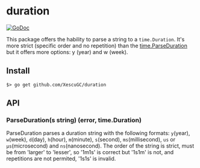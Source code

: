 # duration

[![GoDoc](https://godoc.org/github.com/XescuGC/duration?status.svg)](https://godoc.org/github.com/XescuGC/duration)

This package offers the hability to parse a string to a `time.Duration`. It's more strict (specific order and no repetition) than the [time.ParseDuration](parseDuration) but it offers more options: y (year) and w (week).

## Install

```
$> go get github.com/XescuGC/duration
```

## API

### ParseDuration(s string) (error, time.Duration)

ParseDuration parses a duration string with the following formats: `y`(year), `w`(week), `d`(day), `h`(hour), `m`(minute), `s`(second), `ms`(millisecond), `us` or `µs`(microsecond)  and `ns`(nanosecond). The order of the string is strict, must be from 'larger' to 'lesser', so '1m1s' is correct but '1s1m' is not, and repetitions are not permited, '1s1s' is invalid.

[parseDuration]: https://golang.org/pkg/time/#ParseDuration
